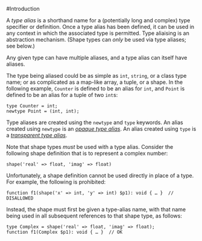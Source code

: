 #Introduction

A *type alias* is a shorthand name for a (potentially long and complex) type specifier or definition. Once a type alias has been defined, it can be used in any context in which the associated type is permitted. Type aliaising is an abstraction mechanism. (Shape types can *only* be used via type aliases; see below.)

Any given type can have multiple aliases, and a type alias can itself have aliases.

The type being aliased could be as simple as `int`, `string`, or a class type name; or as complicated as a map-like array, a tuple, or a shape. In the following example, `Counter` is defined to be an alias for `int`, and `Point` is defined to be an alias for a tuple of two `int`s:

```Hack
type Counter = int;
newtype Point = (int, int);
```

Type aliases are created using the `newtype` and `type` keywords. An alias created using `newtype` is an [*opaque type alias*](02-opaque.md). An alias created using `type` is a [*transparent type alias*](03-transparent.md).

Note that shape types *must* be used with a type alias. Consider the following shape definition that is to represent a complex number:

```Hack
shape('real' => float, 'imag' => float)
```

Unfortunately, a shape definition cannot be used directly in place of a type. For example, the following is prohibited:

```Hack
function f1(shape('x' => int, 'y' => int) $p1): void { … }  // DISALLOWED
```

Instead, the shape must first be given a type-alias name, with that name being used in all subsequent references to that shape type, as follows:

```Hack
type Complex = shape('real' => float, 'imag' => float);
function f1(Complex $p1): void { … }  // OK
```
